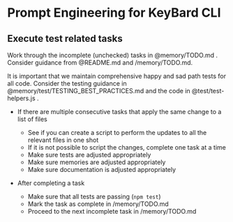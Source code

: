 # Prompt Engineering for KeyBard CLI

## Execute test related tasks

Work through the incomplete (unchecked) tasks in @memory/TODO.md . Consider guidance from @README.md and /memory/TODO.md.

It is important that we maintain comprehensive happy and sad path tests for all code. Consider the testing guidance in @memory/test/TESTING_BEST_PRACTICES.md and the code in @test/test-helpers.js .

- If there are multiple consecutive tasks that apply the same change to a list of files
  - See if you can create a script to perform the updates to all the relevant files in one shot
  - If it is not possible to script the changes, complete one task at a time
  - Make sure tests are adjusted appropriately
  - Make sure memories are adjusted appropriately
  - Make sure documentation is adjusted appropriately

- After completing a task
  - Make sure that all tests are passing (`npm test`)
  - Mark the task as complete in /memory/TODO.md
  - Proceed to the next incomplete task in /memory/TODO.md
